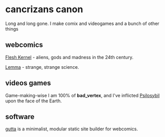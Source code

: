 # cancrizans canon

Long and long gone. I make comix and videogames and a bunch of other things

## webcomics

[Flesh Kernel](https://fleshkernel.com) - aliens, gods and madness in the 24th century.

[Lemma](https://cancrizans.github.io/lemma) - strange, strange science.

## videos games

Game-making-wise I am 100% of **bad_vertex**, and I've inflicted [Psilosybil](https://store.steampowered.com/app/1696720/PsiloSybil/) upon the face of the Earth.

## software

[gutta](https://github.com/cancrizans/gutta) is a minimalist, modular static site builder for webcomics.
